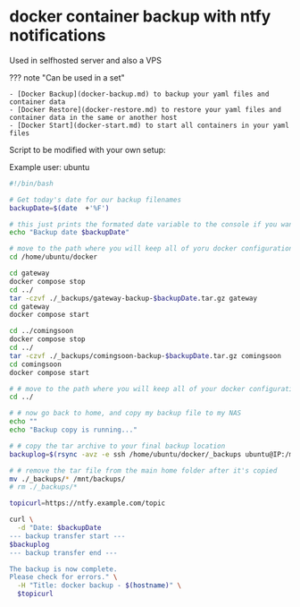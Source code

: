 # docker container backup with ntfy notifications

Used in selfhosted server and also a VPS

??? note "Can be used in a set"

    - [Docker Backup](docker-backup.md) to backup your yaml files and container data
    - [Docker Restore](docker-restore.md) to restore your yaml files and container data in the same or another host
    - [Docker Start](docker-start.md) to start all containers in your yaml files

Script to be modified with your own setup:

Example user: ubuntu

``` bash
#!/bin/bash

# Get today's date for our backup filenames
backupDate=$(date  +'%F')

# this just prints the formated date variable to the console if you want to see it.
echo "Backup date $backupDate"

# move to the path where you will keep all of yoru docker configurations and data
cd /home/ubuntu/docker

cd gateway
docker compose stop
cd ../
tar -czvf ./_backups/gateway-backup-$backupDate.tar.gz gateway
cd gateway
docker compose start

cd ../comingsoon
docker compose stop
cd ../
tar -czvf ./_backups/comingsoon-backup-$backupDate.tar.gz comingsoon
cd comingsoon
docker compose start

# # move to the path where you will keep all of your docker configurations and data
cd ../

# # now go back to home, and copy my backup file to my NAS
echo ""
echo "Backup copy is running..."

# # copy the tar archive to your final backup location 
backuplog=$(rsync -avz -e ssh /home/ubuntu/docker/_backups ubuntu@IP:/mnt/ubuntu/backups/)

# # remove the tar file from the main home folder after it's copied
mv ./_backups/* /mnt/backups/
# rm ./_backups/*

topicurl=https://ntfy.example.com/topic

curl \
  -d "Date: $backupDate 
--- backup transfer start ---
$backuplog
--- backup transfer end ---

The backup is now complete.
Please check for errors." \
  -H "Title: docker backup - $(hostname)" \
  $topicurl
```

